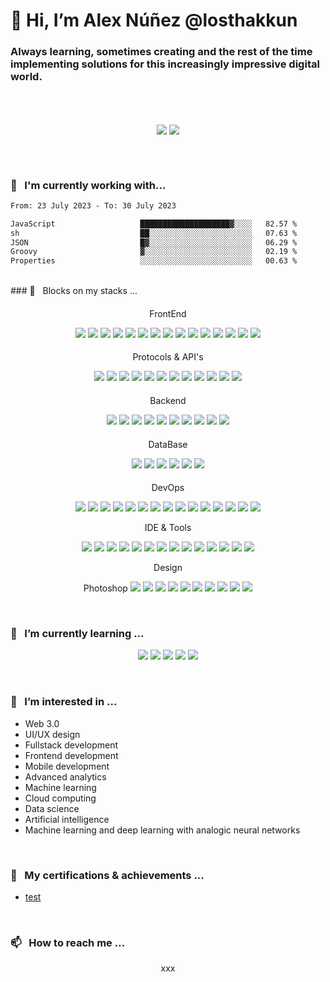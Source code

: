 <!-- Introduction -->

# 👋 Hi, I’m Alex Núñez @losthakkun

### Always learning, sometimes creating and the rest of the time implementing solutions for this increasingly impressive digital world.

<br />
<!-- Stats -->

<br />
	<p align="center">
		<div align=center>
			<img align="center"  src="https://github-readme-stats.vercel.app/api?username=losthakkun&theme=dark&hide_border=true&show_icons=true&count_private=true" />
			<img align="center" src="https://github-readme-streak-stats.herokuapp.com?user=losthakkun&theme=dark&hide_border=true&date_format=M%20j%5B%2C%20Y%5D" />
		</div>
	</p>
<br />

<br />
<!-- Working on -->

### 🎳 <Text>&nbsp;</Text> I'm currently working with...

<!--START_SECTION:waka-->

```txt
From: 23 July 2023 - To: 30 July 2023

JavaScript                   ████████████████████▓░░░░   82.57 %
sh                           ██░░░░░░░░░░░░░░░░░░░░░░░   07.63 %
JSON                         █▓░░░░░░░░░░░░░░░░░░░░░░░   06.29 %
Groovy                       ▓░░░░░░░░░░░░░░░░░░░░░░░░   02.19 %
Properties                   ░░░░░░░░░░░░░░░░░░░░░░░░░   00.63 %
```

<!--END_SECTION:waka-->

<br />
<!--List of current skills-->
### 🍡 <Text>&nbsp;</Text> Blocks on my stacks ...

####
<p align="center">
FrontEnd
</p>

<p align="center">
	<img src="https://img.shields.io/badge/React-61DAFB?style=for-the-badge&logo=react&logoColor=black" />
	<img src="https://img.shields.io/badge/-React%20Native-61DAFB?style=for-the-badge&logo=react&logoColor=white" />
	<img src="https://img.shields.io/badge/Expo-0F0F0F?style=for-the-badge&logo=expo&logoColor=white" />
	<img src="https://img.shields.io/badge/Next.js-0F0F0F?style=for-the-badge&logo=next.js&logoColor=white" />
	<img src="https://img.shields.io/badge/-Flutter-02569B?style=for-the-badge&logo=flutter&logoColor=white" />
	<img src="https://img.shields.io/badge/-Angular-DD0031?style=for-the-badge&logo=angular&logoColor=white" />
	<img src="https://img.shields.io/badge/-Ionic-3880FF?style=for-the-badge&logo=ionic&logoColor=white" />
	<img src="https://img.shields.io/badge/-Bootstrap-563D7C?style=for-the-badge&logo=bootstrap&logoColor=white" />
	<img src="https://img.shields.io/badge/-Tailwind-38B2AC?style=for-the-badge&logo=tailwind-css&logoColor=white" />
	<img src="https://img.shields.io/badge/HTML5-E34F26?style=for-the-badge&logo=html5&logoColor=white" />
	<img src="https://img.shields.io/badge/CSS3-1572B6?style=for-the-badge&logo=css3&logoColor=white" />
	<img src="https://img.shields.io/badge/JavaScript-F7DF1E?style=for-the-badge&logo=javascript&logoColor=black" />
	<img src="https://img.shields.io/badge/Redux-764ABC?style=for-the-badge&logo=redux&logoColor=white" />
	<img src="https://img.shields.io/badge/Styled_Components-DB7093?style=for-the-badge&logo=styled-components&logoColor=white" />
	<img src="https://img.shields.io/badge/TypeScript-007ACC?style=for-the-badge&logo=typescript&logoColor=white" />
</p>

####
<p align="center">
Protocols & API's
</p>

<p align="center">
	<img src="https://img.shields.io/badge/REST-02569B?style=for-the-badge&logo=rest&logoColor=white" />
	<img src="https://img.shields.io/badge/XML-02569B?style=for-the-badge&logo=xml&logoColor=white" />
	<img src="https://img.shields.io/badge/GraphQL-E10098?style=for-the-badge&logo=graphql&logoColor=white" />
	<img src="https://img.shields.io/badge/JSON Web Tokens-0F0F0F?style=for-the-badge&logo=json-web-tokens&logoColor=white" />
	<img src="https://img.shields.io/badge/Socket.io-0F0F0F?style=for-the-badge&logo=socket.io&logoColor=white" />
	<img src="https://img.shields.io/badge/Stripe-008CDD?style=for-the-badge&logo=stripe&logoColor=white" />
	<img src="https://img.shields.io/badge/Pusher-ED1965?style=for-the-badge&logo=pusher&logoColor=white" />
	<img src="https://img.shields.io/badge/Google Maps-4285F4?style=for-the-badge&logo=google-maps&logoColor=white" />
	<img src="https://img.shields.io/badge/Google Cloud-4285F4?style=for-the-badge&logo=google-cloud&logoColor=white" />
	<img src="https://img.shields.io/badge/Amazon S3-569A31?style=for-the-badge&logo=amazon-s3&logoColor=white" />
	<img src="https://img.shields.io/badge/Amazon EC2-569A31?style=for-the-badge&logo=amazon-ec2&logoColor=white" />
	<img src="https://img.shields.io/badge/Amazon API Gateway-569A31?style=for-the-badge&logo=amazon-api-gateway&logoColor=white" />
</p>

####
<p align="center">
Backend
</p>

<p align="center">
	<img src="https://img.shields.io/badge/Node.js-339933?style=for-the-badge&logo=node.js&logoColor=white" />
	<img src="https://img.shields.io/badge/Express-000000?style=for-the-badge&logo=express&logoColor=white" />
	<img src="https://img.shields.io/badge/Python-3776AB?style=for-the-badge&logo=python&logoColor=white" />
	<img src="https://img.shields.io/badge/Kotlin-0095D5?style=for-the-badge&logo=kotlin&logoColor=white" />
	<img src="https://img.shields.io/badge/C%23-239120?style=for-the-badge&logo=c-sharp&logoColor=white" />
	<img src="https://img.shields.io/badge/PHP-777BB4?style=for-the-badge&logo=php&logoColor=white" />
	<img src="https://img.shields.io/badge/Java-007396?style=for-the-badge&logo=java&logoColor=white" />
	<img src="https://img.shields.io/badge/Laravel-FF2D20?style=for-the-badge&logo=laravel&logoColor=white" />
	<img src="https://img.shields.io/badge/CodeIgniter-EF4223?style=for-the-badge&logo=codeigniter&logoColor=white" />
	<img src="https://img.shields.io/badge/Amazon Lambda-569A31?style=for-the-badge&logo=amazon-lambda&logoColor=white" />
</p>

####
<p align="center">
DataBase
</p>

<p align="center">
	<img src="https://img.shields.io/badge/MySQL-4479A1?style=for-the-badge&logo=mysql&logoColor=white" />
	<img src="https://img.shields.io/badge/PostgreSQL-316192?style=for-the-badge&logo=postgresql&logoColor=white" />
	<img src="https://img.shields.io/badge/SQLite-003B57?style=for-the-badge&logo=sqlite&logoColor=white" />
	<img src="https://img.shields.io/badge/MongoDB-47A248?style=for-the-badge&logo=mongodb&logoColor=white" />
	<img src="https://img.shields.io/badge/Amazon DynamoDB-569A31?style=for-the-badge&logo=amazon-dynamodb&logoColor=white" />
	<img src="https://img.shields.io/badge/Amazon RDS-569A31?style=for-the-badge&logo=amazon-rds&logoColor=white" />
</p>

####
<p align="center">
DevOps
</p>


<p align="center">
	<img src="https://img.shields.io/badge/Vercel-000000?style=for-the-badge&logo=vercel&logoColor=white" />
	<img src="https://img.shields.io/badge/Heroku-430098?style=for-the-badge&logo=heroku&logoColor=white" />
	<img src="https://img.shields.io/badge/Netlify-00C7B7?style=for-the-badge&logo=netlify&logoColor=white" />
	<img src="https://img.shields.io/badge/GitHub Actions-2088FF?style=for-the-badge&logo=github-actions&logoColor=white" />
	<img src="https://img.shields.io/badge/New Relic-008C99?style=for-the-badge&logo=new-relic&logoColor=white" />
	<img src="https://img.shields.io/badge/Firebase-FFCA28?style=for-the-badge&logo=firebase&logoColor=white" />
	<img src="https://img.shields.io/badge/Google Analytics-E37400?style=for-the-badge&logo=google-analytics&logoColor=white" />
	<img src="https://img.shields.io/badge/Google AdSense-E37400?style=for-the-badge&logo=google-adsense&logoColor=white" />
	<img src="https://img.shields.io/badge/Google AdMob-E37400?style=for-the-badge&logo=google-admob&logoColor=white" />
	<img src="https://img.shields.io/badge/Google Optimize-E37400?style=for-the-badge&logo=google-optimize&logoColor=white" />
	<img src="https://img.shields.io/badge/Google Tag Manager-E37400?style=for-the-badge&logo=google-tag-manager&logoColor=white" />
	<img src="https://img.shields.io/badge/Google Search Console-E37400?style=for-the-badge&logo=google-search-console&logoColor=white" />
	<img src="https://img.shields.io/badge/Facebook Analytics-1877F2?style=for-the-badge&logo=facebook-analytics&logoColor=white" />
	<img src="https://img.shields.io/badge/Facebook Ads-1877F2?style=for-the-badge&logo=facebook-ads&logoColor=white" />
	<img src="https://img.shields.io/badge/Facebook Business Manager-1877F2?style=for-the-badge&logo=facebook-business-manager&logoColor=white" />
</p

####
<p align="center">
IDE & Tools
</p>

<p align="center">
	<img src="https://img.shields.io/badge/Android Studio-3DDC84?style=for-the-badge&logo=android-studio&logoColor=white" />
	<img src="https://img.shields.io/badge/Xcode-1575F9?style=for-the-badge&logo=xcode&logoColor=white" />
	<img src="https://img.shields.io/badge/Eclipse-2C2255?style=for-the-badge&logo=eclipse-ide&logoColor=white" />
	<img src="https://img.shields.io/badge/IntelliJ IDEA-000000?style=for-the-badge&logo=intellij-idea&logoColor=white" />
	<img src="https://img.shields.io/badge/PyCharm-000000?style=for-the-badge&logo=pycharm&logoColor=white" />
	<img src="https://img.shields.io/badge/Arduino-00979D?style=for-the-badge&logo=arduino&logoColor=white" />
	<img src="https://img.shields.io/badge/Visual Studio Code-007ACC?style=for-the-badge&logo=visual-studio-code&logoColor=white" />
	<img src="https://img.shields.io/badge/Git-F05032?style=for-the-badge&logo=git&logoColor=white" />
	<img src="https://img.shields.io/badge/GitHub-181717?style=for-the-badge&logo=github&logoColor=white" />
	<img src="https://img.shields.io/badge/Postman-FF6C37?style=for-the-badge&logo=postman&logoColor=white" />
	<img src="https://img.shields.io/badge/Thunder Client-FF6C37?style=for-the-badge&logo=thunder-client&logoColor=white" />
	<img src="https://img.shields.io/badge/Trello-0052CC?style=for-the-badge&logo=trello&logoColor=white" />
	<img src="https://img.shields.io/badge/Bash-4EAA25?style=for-the-badge&logo=gnu-bash&logoColor=white" />
	<img src="https://img.shields.io/badge/Stack Overflow-FE7A16?style=for-the-badge&logo=stack-overflow&logoColor=white" />
</p

####
<p align="center">
Design
</p>

<p align="center">
	Photoshop
	<img src="https://img.shields.io/badge/Adobe Photoshop-31A8FF?style=for-the-badge&logo=adobe-photoshop&logoColor=white" />
	<img src="https://img.shields.io/badge/Adobe Illustrator-FF9A00?style=for-the-badge&logo=adobe-illustrator&logoColor=white" />
	<img src="https://img.shields.io/badge/Adobe XD-FF61F6?style=for-the-badge&logo=adobe-xd&logoColor=white" />
	<img src="https://img.shields.io/badge/Adobe InDesign-EE3C26?style=for-the-badge&logo=adobe-indesign&logoColor=white" />
	<img src="https://img.shields.io/badge/Adobe Premiere Pro-9999FF?style=for-the-badge&logo=adobe-premiere-pro&logoColor=white" />
	<img src="https://img.shields.io/badge/Adobe After Effects-9999FF?style=for-the-badge&logo=adobe-after-effects&logoColor=white" />
	<img src="https://img.shields.io/badge/Blender-F5792A?style=for-the-badge&logo=blender&logoColor=white" />
	<img src="https://img.shields.io/badge/Unity-000000?style=for-the-badge&logo=unity&logoColor=white" />
	<img src="https://img.shields.io/badge/Canva-00C4CC?style=for-the-badge&logo=canva&logoColor=white" />
	<img src="https://img.shields.io/badge/MarvelApp-FF0000?style=for-the-badge&logo=marvelapp&logoColor=white" />
</p>

<br />
<!-- Learning -->

### 🌱 <Text>&nbsp;</Text> I’m currently learning ...

<p align="center">
	<img src="https://img.shields.io/badge/AWS SERVERLESS-232F3E?style=for-the-badge&logo=amazon-aws&logoColor=white" />
	<img src="https://img.shields.io/badge/Docker-2496ED?style=for-the-badge&logo=docker&logoColor=white" />
	<img src="https://img.shields.io/badge/Django-092E20?style=for-the-badge&logo=django&logoColor=white" />
	<img src="https://img.shields.io/badge/Go-00ADD8?style=for-the-badge&logo=go&logoColor=white" />
	<img src="https://img.shields.io/badge/Dart-0175C2?style=for-the-badge&logo=dart&logoColor=white" />
</p>

<br />
<!-- Interests -->

### 👀 <Text>&nbsp;</Text> I’m interested in ...

- Web 3.0
- UI/UX design
- Fullstack development
- Frontend development
- Mobile development
- Advanced analytics
- Machine learning
- Cloud computing
- Data science
- Artificial intelligence
- Machine learning and deep learning with analogic neural networks

<br />
<!-- Education -->

### 💞️ <Text>&nbsp;</Text> My certifications & achievements ...

- [test](https://www.youracclaim.com/badges/a8f9f8e0-b9c7-4b0e-b8e8-f8f8f8f8f8f8/linked_in_profile)

<br />
<!-- Links -->

### 📫 <Text>&nbsp;</Text> How to reach me ...

<p align="center">
	<div align=center>
		xxx
	</div>
</p>

<!---
losthakkun/losthakkun is a ✨ special ✨ repository because its `README.md` (this file) appears on your GitHub profile.
You can click the Preview link to take a look at your changes.
--->
